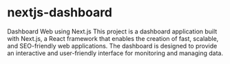 # nextjs-dashboard
Dashboard Web using Next.js  This project is a dashboard application built with Next.js, a React framework that enables the creation of fast, scalable, and SEO-friendly web applications. The dashboard is designed to provide an interactive and user-friendly interface for monitoring and managing data.
